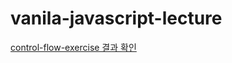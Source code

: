 # vanila-javascript-lecture

[control-flow-exercise 결과 확인](https://progyu.github.io/vanila-javascript-lecture/control-flow-exercise/control-flow-exercise.html)
